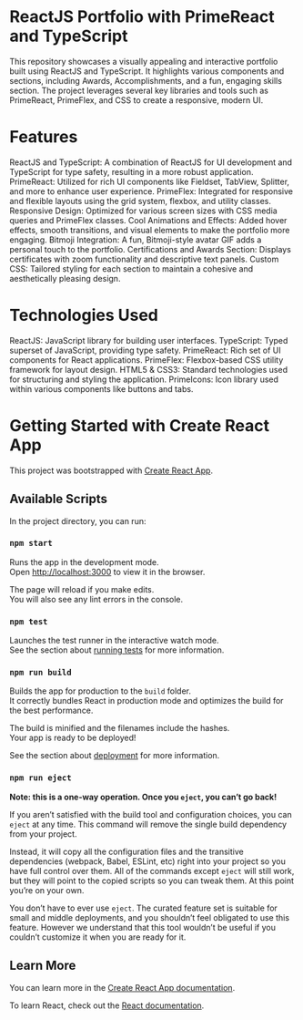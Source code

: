 # ReactJS Portfolio with PrimeReact and TypeScript
This repository showcases a visually appealing and interactive portfolio built using ReactJS and TypeScript. It highlights various components and sections, including Awards, Accomplishments, and a fun, engaging skills section. The project leverages several key libraries and tools such as PrimeReact, PrimeFlex, and CSS to create a responsive, modern UI.

# Features
ReactJS and TypeScript: A combination of ReactJS for UI development and TypeScript for type safety, resulting in a more robust application.
PrimeReact: Utilized for rich UI components like Fieldset, TabView, Splitter, and more to enhance user experience.
PrimeFlex: Integrated for responsive and flexible layouts using the grid system, flexbox, and utility classes.
Responsive Design: Optimized for various screen sizes with CSS media queries and PrimeFlex classes.
Cool Animations and Effects: Added hover effects, smooth transitions, and visual elements to make the portfolio more engaging.
Bitmoji Integration: A fun, Bitmoji-style avatar GIF adds a personal touch to the portfolio.
Certifications and Awards Section: Displays certificates with zoom functionality and descriptive text panels.
Custom CSS: Tailored styling for each section to maintain a cohesive and aesthetically pleasing design.

# Technologies Used
ReactJS: JavaScript library for building user interfaces.
TypeScript: Typed superset of JavaScript, providing type safety.
PrimeReact: Rich set of UI components for React applications.
PrimeFlex: Flexbox-based CSS utility framework for layout design.
HTML5 & CSS3: Standard technologies used for structuring and styling the application.
PrimeIcons: Icon library used within various components like buttons and tabs.

# Getting Started with Create React App

This project was bootstrapped with [Create React App](https://github.com/facebook/create-react-app).

## Available Scripts

In the project directory, you can run:

### `npm start`

Runs the app in the development mode.\
Open [http://localhost:3000](http://localhost:3000) to view it in the browser.

The page will reload if you make edits.\
You will also see any lint errors in the console.

### `npm test`

Launches the test runner in the interactive watch mode.\
See the section about [running tests](https://facebook.github.io/create-react-app/docs/running-tests) for more information.

### `npm run build`

Builds the app for production to the `build` folder.\
It correctly bundles React in production mode and optimizes the build for the best performance.

The build is minified and the filenames include the hashes.\
Your app is ready to be deployed!

See the section about [deployment](https://facebook.github.io/create-react-app/docs/deployment) for more information.

### `npm run eject`

**Note: this is a one-way operation. Once you `eject`, you can’t go back!**

If you aren’t satisfied with the build tool and configuration choices, you can `eject` at any time. This command will remove the single build dependency from your project.

Instead, it will copy all the configuration files and the transitive dependencies (webpack, Babel, ESLint, etc) right into your project so you have full control over them. All of the commands except `eject` will still work, but they will point to the copied scripts so you can tweak them. At this point you’re on your own.

You don’t have to ever use `eject`. The curated feature set is suitable for small and middle deployments, and you shouldn’t feel obligated to use this feature. However we understand that this tool wouldn’t be useful if you couldn’t customize it when you are ready for it.

## Learn More

You can learn more in the [Create React App documentation](https://facebook.github.io/create-react-app/docs/getting-started).

To learn React, check out the [React documentation](https://reactjs.org/).
